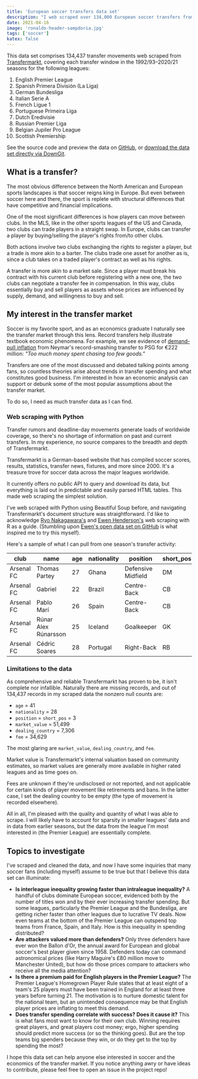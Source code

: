 ```yaml
---
title: 'European soccer transfers data set'
description: "I web scraped over 134,000 European soccer transfers from Transfermarkt, spanning 28 seasons and 10 leagues. Here is a first look at what I did and what I think the data's potential is."
date: 2021-04-16
image: 'ronaldo-header-sampdoria.jpg'
tags: ['soccer']
katex: false
---
```


This data set comprises 134,437 transfer movements web scraped from [Transfermarkt](https://www.transfermarkt.com/), covering each transfer window in the 1992/93&ndash;2020/21 seasons for the following leagues:

1. English Premier League
2. Spanish Primera División (La Liga)
3. German Bundesliga
4. Italian Serie A
5. French Ligue 1
6. Portuguese Primeira Liga
7. Dutch Eredivisie
8. Russian Premier Liga
9. Belgian Jupiler Pro League
10. Scottish Premiership

See the source code and preview the data on [GitHub](https://github.com/emordonez/transfermarkt-transfers), or [download the data set directly via DownGit](https://downgit.github.io/#/home?url=https://github.com/emordonez/transfermarkt-transfers/tree/master/data).

## What is a transfer?

The most obvious difference between the North American and European sports landscapes is that soccer reigns king in Europe.
But even between soccer here and there, the sport is replete with structural differences that have competitive and financial implications.

One of the most significant differences is how players can move between clubs.
In the MLS, like in the other sports leagues of the US and Canada, two clubs can trade players in a straight swap.
In Europe, clubs can transfer a player by buying/selling the player's rights from/to other clubs.

Both actions involve two clubs exchanging the rights to register a player, but a trade is more akin to a barter.
The clubs trade one asset for another as is, since a club takes on a traded player's contract as well as his rights.

A transfer is more akin to a market sale.
Since a player must break his contract with his current club before registering with a new one, the two clubs can negotiate a transfer fee in compensation.
In this way, clubs essentially buy and sell players as assets whose prices are influenced by supply, demand, and willingness to buy and sell.

## My interest in the transfer market

Soccer is my favorite sport, and as an economics graduate I naturally see the transfer market through this lens.
Record transfers help illustrate textbook economic phenomena.
For example, we see evidence of [demand-pull inflation](https://en.wikipedia.org/wiki/Demand-pull_inflation) from Neymar's record-smashing transfer to PSG for €222 million: _"Too much money spent chasing too few goods."_

Transfers are one of the most discussed and debated talking points among fans, so countless theories arise about trends in transfer spending and what constitutes good business.
I'm interested in how an economic analysis can support or debunk some of the most popular assumptions about the transfer market.

To do so, I need as much transfer data as I can find.

### Web scraping with Python

Transfer rumors and deadline-day movements generate loads of worldwide coverage, so there's no shortage of information on past and current transfers.
In my experience, no source compares to the breadth and depth of Transfermarkt.

Transfermarkt is a German-based website that has compiled soccer scores, results, statistics, transfer news, fixtures, and more since 2000.
It's a treasure trove for soccer data across the major leagues worldwide.

It currently offers no public API to query and download its data, but everything is laid out in predictable and easily parsed HTML tables.
This made web scraping the simplest solution.

I've web scraped with Python using Beautiful Soup before, and navigating Transfermarkt's document structure was straightforward.
I'd like to acknowledge [Ryo Nakagawara's](https://ryo-n7.github.io/2020-05-14-webscrape-soccer-data-with-R/) and [Ewen Henderson's](https://ewen.io/2018/08/27/building-open-football-player-transfer-data/) web scraping with R as a guide. (Stumbling upon [Ewen's open data set on GitHub](https://github.com/ewenme/transfers) is what inspired me to try this myself).

Here's a sample of what I can pull from one season's transfer activity:

<div class="table-wrapper">

| club       | name                 | age | nationality | position           | short_pos | market_value | dealing_club    | dealing_country | fee           | movement | window | league         | season |
|------------|----------------------|-----|-------------|--------------------|-----------|--------------|-----------------|-----------------|---------------|----------|--------|----------------|--------|
| Arsenal FC | Thomas Partey        | 27  | Ghana       | Defensive Midfield | DM        | €40.00m      | Atlético Madrid | Spain           | €50.00m       | in       | summer | premier-league | 2020   |
| Arsenal FC | Gabriel              | 22  | Brazil      | Centre-Back        | CB        | €20.00m      | LOSC Lille      | France          | €26.00m       | in       | summer | premier-league | 2020   |
| Arsenal FC | Pablo Marí           | 26  | Spain       | Centre-Back        | CB        | €4.80m       | Flamengo        | Brazil          | €5.00m        | in       | summer | premier-league | 2020   |
| Arsenal FC | Rúnar Alex Rúnarsson | 25  | Iceland     | Goalkeeper         | GK        | €1.20m       | Dijon           | France          | €2.00m        | in       | summer | premier-league | 2020   |
| Arsenal FC | Cédric Soares        | 28  | Portugal    | Right-Back         | RB        | €8.00m       | Southampton     | England         | free transfer | in       | summer | premier-league | 2020   |

</div>

### Limitations to the data

As comprehensive and reliable Transfermarkt has proven to be, it isn't complete nor infallible.
Naturally there are missing records, and out of 134,437 records in my scraped data the nonzero null counts are:

- `age` = 41
- `nationality` = 28
- `position` = `short_pos` = 3
- `market_value` = 51,499
- `dealing_country` = 7,306
- `fee` = 34,629

The most glaring are `market_value`, `dealing_country`, and `fee`.

Market value is Transfermarkt's internal valuation based on community estimates, so market values are generally more available in higher rated leagues and as time goes on.

Fees are unknown if they're undisclosed or not reported, and not applicable for certain kinds of player movement like retirements and bans.
In the latter case, I set the dealing country to be empty (the type of movement is recorded elsewhere).

All in all, I'm pleased with the quality and quantity of what I was able to scrape.
I will likely have to account for sparsity in smaller leagues' data and in data from earlier seasons, but the data from the league I'm most interested in (the Premier League) are essentially complete.

## Topics to investigate

I've scraped and cleaned the data, and now I have some inquiries that many soccer fans (including myself) assume to be true but that I believe this data set can illuminate:

- **Is interleague inequality growing faster than intraleague inequality?** A handful of clubs dominate European soccer, evidenced both by the number of titles won and by their ever increasing transfer spending. But some leagues, particularly the Premier League and the Bundesliga, are getting richer faster than other leagues due to lucrative TV deals. Now even teams at the bottom of the Premier League can outspend top teams from France, Spain, and Italy. How is this inequality in spending distributed?
- **Are attackers valued more than defenders?** Only three defenders have ever won the Ballon d'Or, the annual award for European and global soccer's best player given since 1958. Defenders today can command astronomical prices (like Harry Maguire's £80 million move to Manchester United), but how do those prices compare to attackers who receive all the media attention?
- **Is there a premium paid for English players in the Premier League?** The Premier League's Homegrown Player Rule states that at least eight of a team's 25 players must have been trained in England for at least three years before turning 21. The motivation is to nurture domestic talent for the national team, but an unintended consequence may be that English player prices are inflating to meet this demand.
- **Does transfer spending correlate with success? Does it cause it?** This is what fans most want to know for their own club. Winning requires great players, and great players cost money; ergo, higher spending should predict more success (or so the thinking goes). But are the top teams big spenders because they win, or do they get to the top by spending the most?

<horizontal-rule></horizontal-rule>

I hope this data set can help anyone else interested in soccer and the economics of the transfer market.
If you notice anything awry or have ideas to contribute, please feel free to open an issue in the project repo!
